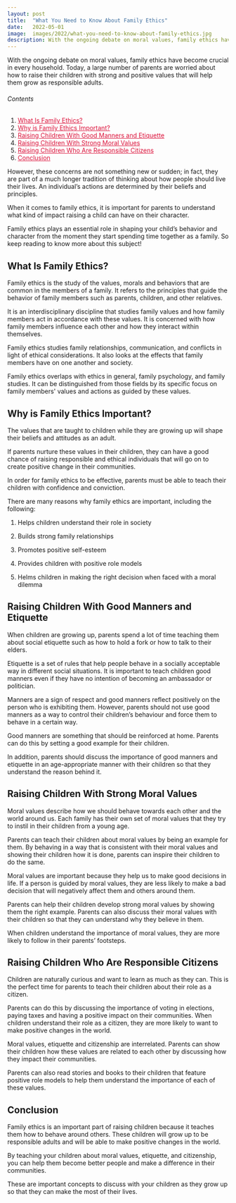 ```yaml
---
layout: post
title:  "What You Need to Know About Family Ethics"
date:   2022-05-01
image:  images/2022/what-you-need-to-know-about-family-ethics.jpg
description: With the ongoing debate on moral values, family ethics have become crucial in every household. Today, a large number of parents are worried about how to raise their children with strong and positive values that will help them grow as responsible adults.
---
```



With the ongoing debate on moral values, family ethics have become crucial in every household. Today, a large number of parents are worried about how to raise their children with strong and positive values that will help them grow as responsible adults.

<h6>Contents</h6>

<ol>
  <li><a href="#go1" style="color: #DC143C"> What Is Family Ethics? </a></li>
  <li><a href="#go2" style="color: #DC143C"> Why is Family Ethics Important? </a></li>
  <li><a href="#go3" style="color: #DC143C"> Raising Children With Good Manners and Etiquette </a></li>
  <li><a href="#go4" style="color: #DC143C"> Raising Children With Strong Moral Values </a></li>
  <li><a href="#go5" style="color: #DC143C"> Raising Children Who Are Responsible Citizens </a></li>
  <li><a href="#go6" style="color: #DC143C"> Conclusion </a></li>
</ol> 

However, these concerns are not something new or sudden; in fact, they are part of a much longer tradition of thinking about how people should live their lives. An individual’s actions are determined by their beliefs and principles.

When it comes to family ethics, it is important for parents to understand what kind of impact raising a child can have on their character.

Family ethics plays an essential role in shaping your child’s behavior and character from the moment they start spending time together as a family. So keep reading to know more about this subject!

<a id="go1"> </a>
## What Is Family Ethics?

Family ethics is the study of the values, morals and behaviors that are common in the members of a family. It refers to the principles that guide the behavior of family members such as parents, children, and other relatives.

It is an interdisciplinary discipline that studies family values and how family members act in accordance with these values. It is concerned with how family members influence each other and how they interact within themselves.

Family ethics studies family relationships, communication, and conflicts in light of ethical considerations. It also looks at the effects that family members have on one another and society.

Family ethics overlaps with ethics in general, family psychology, and family studies. It can be distinguished from those fields by its specific focus on family members' values and actions as guided by these values.

<a id="go2"> </a>
## Why is Family Ethics Important?

The values that are taught to children while they are growing up will shape their beliefs and attitudes as an adult.

If parents nurture these values in their children, they can have a good chance of raising responsible and ethical individuals that will go on to create positive change in their communities.

In order for family ethics to be effective, parents must be able to teach their children with confidence and conviction.

There are many reasons why family ethics are important, including the following:

1. Helps children understand their role in society

2. Builds strong family relationships

3. Promotes positive self-esteem

4. Provides children with positive role models

5. Helms children in making the right decision when faced with a moral dilemma

<a id="go3"> </a>
## Raising Children With Good Manners and Etiquette

When children are growing up, parents spend a lot of time teaching them about social etiquette such as how to hold a fork or how to talk to their elders.

Etiquette is a set of rules that help people behave in a socially acceptable way in different social situations. It is important to teach children good manners even if they have no intention of becoming an ambassador or politician.

Manners are a sign of respect and good manners reflect positively on the person who is exhibiting them. However, parents should not use good manners as a way to control their children’s behaviour and force them to behave in a certain way.

Good manners are something that should be reinforced at home. Parents can do this by setting a good example for their children.

In addition, parents should discuss the importance of good manners and etiquette in an age-appropriate manner with their children so that they understand the reason behind it.

<a id="go4"> </a>
## Raising Children With Strong Moral Values

Moral values describe how we should behave towards each other and the world around us. Each family has their own set of moral values that they try to instil in their children from a young age.

Parents can teach their children about moral values by being an example for them. By behaving in a way that is consistent with their moral values and showing their children how it is done, parents can inspire their children to do the same.

Moral values are important because they help us to make good decisions in life. If a person is guided by moral values, they are less likely to make a bad decision that will negatively affect them and others around them.

Parents can help their children develop strong moral values by showing them the right example. Parents can also discuss their moral values with their children so that they can understand why they believe in them.

When children understand the importance of moral values, they are more likely to follow in their parents’ footsteps.

<a id="go5"> </a>
## Raising Children Who Are Responsible Citizens

Children are naturally curious and want to learn as much as they can. This is the perfect time for parents to teach their children about their role as a citizen.

Parents can do this by discussing the importance of voting in elections, paying taxes and having a positive impact on their communities. When children understand their role as a citizen, they are more likely to want to make positive changes in the world.

Moral values, etiquette and citizenship are interrelated. Parents can show their children how these values are related to each other by discussing how they impact their communities.

Parents can also read stories and books to their children that feature positive role models to help them understand the importance of each of these values.

<a id="go6"> </a>
## Conclusion

Family ethics is an important part of raising children because it teaches them how to behave around others. These children will grow up to be responsible adults and will be able to make positive changes in the world.

By teaching your children about moral values, etiquette, and citizenship, you can help them become better people and make a difference in their communities.

These are important concepts to discuss with your children as they grow up so that they can make the most of their lives.

